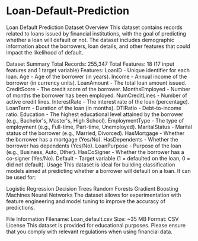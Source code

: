 # Loan-Default-Prediction
Loan Default Prediction Dataset
Overview
This dataset contains records related to loans issued by financial institutions, with the goal of predicting whether a loan will default or not. The dataset includes demographic information about the borrowers, loan details, and other features that could impact the likelihood of default.

Dataset Summary
Total Records: 255,347
Total Features: 18 (17 input features and 1 target variable)
Features:
LoanID - Unique identifier for each loan.
Age - Age of the borrower (in years).
Income - Annual income of the borrower (in currency units).
LoanAmount - The total loan amount issued.
CreditScore - The credit score of the borrower.
MonthsEmployed - Number of months the borrower has been employed.
NumCreditLines - Number of active credit lines.
InterestRate - The interest rate of the loan (percentage).
LoanTerm - Duration of the loan (in months).
DTIRatio - Debt-to-income ratio.
Education - The highest educational level attained by the borrower (e.g., Bachelor's, Master's, High School).
EmploymentType - The type of employment (e.g., Full-time, Part-time, Unemployed).
MaritalStatus - Marital status of the borrower (e.g., Married, Divorced).
HasMortgage - Whether the borrower has a mortgage (Yes/No).
HasDependents - Whether the borrower has dependents (Yes/No).
LoanPurpose - Purpose of the loan (e.g., Business, Auto, Other).
HasCoSigner - Whether the borrower has a co-signer (Yes/No).
Default - Target variable (1 = defaulted on the loan, 0 = did not default).
Usage
This dataset is ideal for building classification models aimed at predicting whether a borrower will default on a loan. It can be used for:

Logistic Regression
Decision Trees
Random Forests
Gradient Boosting Machines
Neural Networks
The dataset allows for experimentation with feature engineering and model tuning to improve the accuracy of predictions.

File Information
Filename: Loan_default.csv
Size: ~35 MB
Format: CSV
License
This dataset is provided for educational purposes. Please ensure that you comply with relevant regulations when using financial data.
